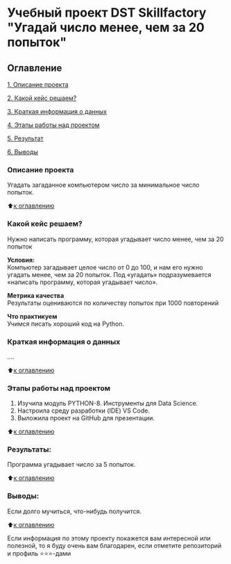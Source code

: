 # Учебный проект DST Skillfactory "Угадай число менее, чем за 20 попыток"

## Оглавление  
[1. Описание проекта](https://github.com/SalnikovaMaria/My_projects#%D0%BE%D0%BF%D0%B8%D1%81%D0%B0%D0%BD%D0%B8%D0%B5-%D0%BF%D1%80%D0%BE%D0%B5%D0%BA%D1%82%D0%B0)

[2. Какой кейс решаем?](https://github.com/SalnikovaMaria/My_projects#%D0%BA%D0%B0%D0%BA%D0%BE%D0%B9-%D0%BA%D0%B5%D0%B9%D1%81-%D1%80%D0%B5%D1%88%D0%B0%D0%B5%D0%BC)

[3. Краткая информация о данных](https://github.com/SalnikovaMaria/My_projects#%D0%BA%D1%80%D0%B0%D1%82%D0%BA%D0%B0%D1%8F-%D0%B8%D0%BD%D1%84%D0%BE%D1%80%D0%BC%D0%B0%D1%86%D0%B8%D1%8F-%D0%BE-%D0%B4%D0%B0%D0%BD%D0%BD%D1%8B%D1%85)  

[4. Этапы работы над проектом](https://github.com/SalnikovaMaria/My_projects#%D1%8D%D1%82%D0%B0%D0%BF%D1%8B-%D1%80%D0%B0%D0%B1%D0%BE%D1%82%D1%8B-%D0%BD%D0%B0%D0%B4-%D0%BF%D1%80%D0%BE%D0%B5%D0%BA%D1%82%D0%BE%D0%BC) 

[5. Результат](https://github.com/SalnikovaMaria/My_projects#%D1%80%D0%B5%D0%B7%D1%83%D0%BB%D1%8C%D1%82%D0%B0%D1%82%D1%8B)    

[6. Выводы](https://github.com/SalnikovaMaria/My_projects#%D0%B2%D1%8B%D0%B2%D0%BE%D0%B4%D1%8B) 

### Описание проекта    
Угадать загаданное компьютером число за минимальное число попыток.

:arrow_up:[к оглавлению](https://github.com/SalnikovaMaria/My_projects#%D0%BE%D0%B3%D0%BB%D0%B0%D0%B2%D0%BB%D0%B5%D0%BD%D0%B8%D0%B5)


### Какой кейс решаем?    
Нужно написать программу, которая угадывает число менее, чем за 20 попыток

**Условия:**  
Компьютер загадывает целое число от 0 до 100, и нам его нужно угадать менее, чем за 20 попыток. Под «угадать» подразумевается «написать программу, которая угадывает число».

**Метрика качества**     
Результаты оцениваются по количеству попыток при 1000 повторений

**Что практикуем**     
Учимся писать хороший код на Python.

### Краткая информация о данных
....
  
:arrow_up:[к оглавлению](https://github.com/SalnikovaMaria/My_projects#%D0%BE%D0%B3%D0%BB%D0%B0%D0%B2%D0%BB%D0%B5%D0%BD%D0%B8%D0%B5)


### Этапы работы над проектом  
1. Изучила модуль PYTHON-8. Инструменты для Data Science.
2. Настроила среду разработки (IDE) VS Code.
3. Выложила проект на GitHub для презентации.

:arrow_up:[к оглавлению](https://github.com/SalnikovaMaria/My_projects#%D0%BE%D0%B3%D0%BB%D0%B0%D0%B2%D0%BB%D0%B5%D0%BD%D0%B8%D0%B5)


### Результаты:  
Программа угадывает число за 5 попыток. 

:arrow_up:[к оглавлению](https://github.com/SalnikovaMaria/My_projects#%D0%BE%D0%B3%D0%BB%D0%B0%D0%B2%D0%BB%D0%B5%D0%BD%D0%B8%D0%B5)


### Выводы:  
Если долго мучиться, что-нибудь получится.

:arrow_up:[к оглавлению](https://github.com/SalnikovaMaria/My_projects#%D0%BE%D0%B3%D0%BB%D0%B0%D0%B2%D0%BB%D0%B5%D0%BD%D0%B8%D0%B5)


Если информация по этому проекту покажется вам интересной или полезной, то я буду очень вам благодарен, если отметите репозиторий и профиль ⭐️⭐️⭐️-дами
